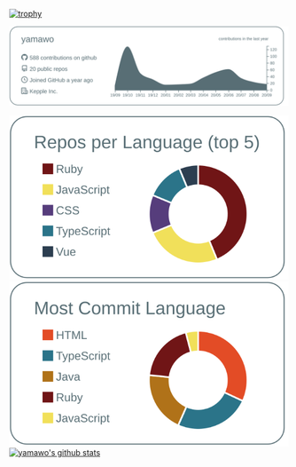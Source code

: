 [![trophy](https://github-profile-trophy.vercel.app/?username=yamawo&margin-w=5&margin-h=5)](https://github.com/ryo-ma/github-profile-trophy)

[![](https://raw.githubusercontent.com/yamawo/yamawo/master/profile-summary-card-output/default/0-profile-details.svg)](https://github.com/vn7n24fzkq/github-profile-summary-cards)

[![](https://raw.githubusercontent.com/yamawo/yamawo/master/profile-summary-card-output/default/1-repos-per-language.svg)](https://github.com/vn7n24fzkq/github-profile-summary-cards) [![](https://raw.githubusercontent.com/yamawo/yamawo/master/profile-summary-card-output/default/2-most-commit-language.svg)](https://github.com/vn7n24fzkq/github-profile-summary-cards) [![yamawo's github stats](https://github-readme-stats.vercel.app/api?username=yamawo&count_private=true&show_icons=true)](https://github.com/anuraghazra/github-readme-stats)

